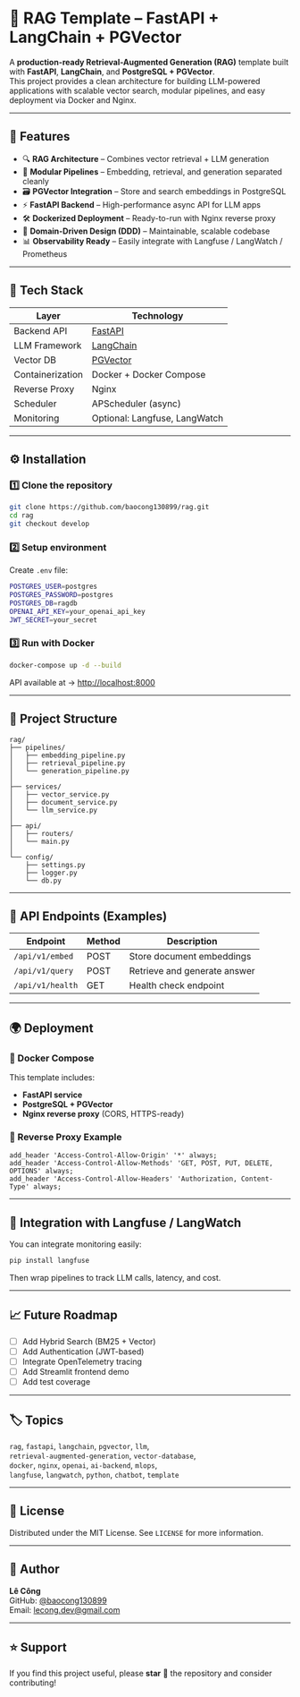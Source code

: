 # 🚀 RAG Template – FastAPI + LangChain + PGVector

A **production-ready Retrieval-Augmented Generation (RAG)** template built with **FastAPI**, **LangChain**, and **PostgreSQL + PGVector**.  
This project provides a clean architecture for building LLM-powered applications with scalable vector search, modular pipelines, and easy deployment via Docker and Nginx.

---

## 🌟 Features

- 🔍 **RAG Architecture** – Combines vector retrieval + LLM generation  
- 🧩 **Modular Pipelines** – Embedding, retrieval, and generation separated cleanly  
- 🗃️ **PGVector Integration** – Store and search embeddings in PostgreSQL  
- ⚡ **FastAPI Backend** – High-performance async API for LLM apps  
- 🛠️ **Dockerized Deployment** – Ready-to-run with Nginx reverse proxy  
- 🧱 **Domain-Driven Design (DDD)** – Maintainable, scalable codebase  
- 📊 **Observability Ready** – Easily integrate with Langfuse / LangWatch / Prometheus  

---

## 🧰 Tech Stack

| Layer | Technology |
|--------|-------------|
| Backend API | [FastAPI](https://fastapi.tiangolo.com/) |
| LLM Framework | [LangChain](https://www.langchain.com/) |
| Vector DB | [PGVector](https://github.com/pgvector/pgvector) |
| Containerization | Docker + Docker Compose |
| Reverse Proxy | Nginx |
| Scheduler | APScheduler (async) |
| Monitoring | Optional: Langfuse, LangWatch |

---

## ⚙️ Installation

### 1️⃣ Clone the repository
```bash
git clone https://github.com/baocong130899/rag.git
cd rag
git checkout develop
```

### 2️⃣ Setup environment
Create `.env` file:
```bash
POSTGRES_USER=postgres
POSTGRES_PASSWORD=postgres
POSTGRES_DB=ragdb
OPENAI_API_KEY=your_openai_api_key
JWT_SECRET=your_secret
```

### 3️⃣ Run with Docker
```bash
docker-compose up -d --build
```

API available at → [http://localhost:8000](http://localhost:8000)

---

## 🧠 Project Structure

```
rag/
├── pipelines/
│   ├── embedding_pipeline.py
│   ├── retrieval_pipeline.py
│   └── generation_pipeline.py
│
├── services/
│   ├── vector_service.py
│   ├── document_service.py
│   └── llm_service.py
│
├── api/
│   ├── routers/
│   └── main.py
│
└── config/
    ├── settings.py
    ├── logger.py
    └── db.py
```

---

## 📡 API Endpoints (Examples)

| Endpoint | Method | Description |
|-----------|--------|-------------|
| `/api/v1/embed` | POST | Store document embeddings |
| `/api/v1/query` | POST | Retrieve and generate answer |
| `/api/v1/health` | GET | Health check endpoint |

---

## 🌍 Deployment

### 🐳 Docker Compose
This template includes:
- **FastAPI service**
- **PostgreSQL + PGVector**
- **Nginx reverse proxy** (CORS, HTTPS-ready)

### 🔁 Reverse Proxy Example
```nginx
add_header 'Access-Control-Allow-Origin' '*' always;
add_header 'Access-Control-Allow-Methods' 'GET, POST, PUT, DELETE, OPTIONS' always;
add_header 'Access-Control-Allow-Headers' 'Authorization, Content-Type' always;
```

---

## 🧩 Integration with Langfuse / LangWatch

You can integrate monitoring easily:
```bash
pip install langfuse
```
Then wrap pipelines to track LLM calls, latency, and cost.

---

## 📈 Future Roadmap

- [ ] Add Hybrid Search (BM25 + Vector)
- [ ] Add Authentication (JWT-based)
- [ ] Integrate OpenTelemetry tracing
- [ ] Add Streamlit frontend demo
- [ ] Add test coverage

---

## 🏷️ Topics

`rag`, `fastapi`, `langchain`, `pgvector`, `llm`,  
`retrieval-augmented-generation`, `vector-database`,  
`docker`, `nginx`, `openai`, `ai-backend`, `mlops`,  
`langfuse`, `langwatch`, `python`, `chatbot`, `template`

---

## 🪪 License

Distributed under the MIT License. See `LICENSE` for more information.

---

## 💫 Author

**Lê Công**  
GitHub: [@baocong130899](https://github.com/baocong130899)  
Email: lecong.dev@gmail.com  

---

## ⭐ Support

If you find this project useful, please **star** 🌟 the repository and consider contributing!
